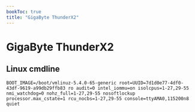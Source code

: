 ```yaml
---
bookToc: true
title: "GigaByte ThunderX2"
---
```


# GigaByte ThunderX2

## Linux cmdline

```
BOOT_IMAGE=/boot/vmlinuz-5.4.0-65-generic root=UUID=7d1d0e77-4df0-43df-9619-a99db29ffb83 ro audit=0 intel_iommu=on isolcpus=1-27,29-55 nmi_watchdog=0 nohz_full=1-27,29-55 nosoftlockup processor.max_cstate=1 rcu_nocbs=1-27,29-55 console=ttyAMA0,115200n8 quiet
```
